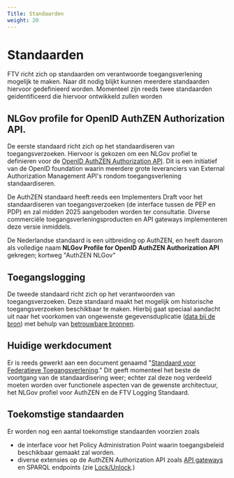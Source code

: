 ```yaml
---
Title: Standaarden
weight: 20
---
```



# Standaarden

FTV richt zich op standaarden om verantwoorde toegangsverlening mogelijk te maken. Naar dit nodig blijkt kunnen meerdere standaarden hiervoor gedefinieerd worden. Momenteel zijn reeds twee standaarden geidentificeerd die hiervoor ontwikkeld zullen worden

## NLGov profile for OpenID AuthZEN Authorization API.

De eerste standaard richt zich op het standaardiseren van toegangsverzoeken. Hiervoor is gekozen om een NLGov profiel te definieren voor de [OpenID AuthZEN Authorization API](https://openid.net/wg/authzen/). Dit is een initiatief van de OpenID foundation waarin meerdere grote leveranciers van External Authorization Management API's rondom toegangsverlening standaardiseren. 

De AuthZEN standaard heeft reeds een Implementers Draft voor het standaardiseren van toegangsverzoeken (de interface tussen de PEP en PDP) en zal midden 2025 aangeboden worden ter consultatie. Diverse commerciële toegangsverleningsproducten en API gateways implementeren deze versie inmiddels.

De Nederlandse standaard is een uitbreiding op AuthZEN, en heeft daarom als volledige naam **NLGov Profile for OpenID AuthZEN Authorization API** gekregen; kortweg "AuthZEN NLGov"

## Toegangslogging

De tweede standaard richt zich op het verantwoorden van toegangsverzoeken. Deze standaard maakt het mogelijk om historische toegangsverzoeken beschikbaar te maken. Hierbij gaat speciaal aandacht uit naar het voorkomen van ongewenste gegevensduplicatie ([data bij de bron](https://www.digitaleoverheid.nl/data-bij-de-bron/)) met behulp van [betrouwbare bronnen](https://website-digilab-overheid-nl-research-uit-betrouw-e1f39021ce924c.gitlab.io/).

## Huidige werkdocument

Er is reeds gewerkt aan een document genaamd "[Standaard voor Federatieve Toegangsverlening](https://ftv-standaard-2f223b.gitlab.io/)." Dit geeft momenteel het beste de voortgang van de standaardisering weer; echter zal deze nog verdeeld moeten worden over functionele aspecten van de gewenste architectuur, het NLGov profiel voor AuthZEN en de FTV Logging Standaard.

## Toekomstige standaarden

Er worden nog een aantal toekomstige standaarden voorzien zoals
- de interface voor het Policy Administration Point waarin toegangsbeleid beschikbaar gemaakt zal worden.
- diverse extensies op de AuthZEN Authorization API zoals [API gateways](https://hackmd.io/@oidf-wg-authzen/apigateway) en SPARQL endpoints (zie [Lock/Unlock](https://kadaster-labs.github.io/lock-unlock-docs/).)